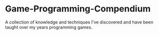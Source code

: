 # Game-Programming-Compendium
A collection of knowledge and techniques I've discovered and have been taught over my years programming games.
